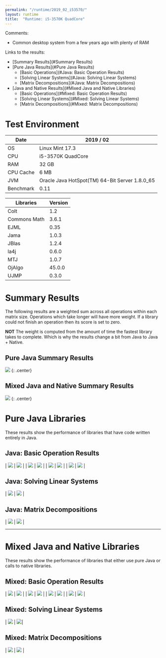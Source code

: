 ```yaml
---
permalink: "/runtime/2019_02_i53570/"
layout: runtime
title:  "Runtime: i5-3570K QuadCore"
---
```


Comments:

* Common desktop system from a few years ago with plenty of RAM

Links to the results:

* [Summary Results](#Summary Results)
* [Pure Java Results](#Pure Java Results)
  * [Basic Operations](#Java: Basic Operation Results)
  * [Solving Linear Systems](#Java: Solving Linear Systems)
  * [Matrix Decompositions](#Java: Matrix Decompositions)
* [Java and Native Results](#Mixed Java and Native Libraries)
  * [Basic Operations](#Mixed: Basic Operation Results)
  * [Solving Linear Systems](#Mixed: Solving Linear Systems)
  * [Matrix Decompositions](#Mixed: Matrix Decompositions)

# Test Environment

| Date      | 2019 / 02 |
|-----------|-----------|
| OS        | Linux Mint 17.3 |
| CPU       | i5-3570K QuadCore |
| RAM       | 32 GB |
| CPU Cache | 6 MB |
| JVM       | Oracle Java HotSpot(TM) 64-Bit Server 1.8.0_65 |
| Benchmark | 0.11 |

| Libraries     | Version    |
|---------------|------------|
| Colt          |  1.2       |
| Commons Math  | 3.6.1      |
| EJML          |  0.35      |
| Jama          | 1.0.3      |
| JBlas         | 1.2.4      |
| la4j          | 0.6.0      |
| MTJ           | 1.0.7      |
| OjAlgo        | 45.0.0     | 
| UJMP          | 0.3.0      |

# <a name="Summary Results"/>Summary Results 

The following results are a weighted sum across all operations within each matrix size.  Operations which take longer will have more weight.  If a library could not finish an operation then its score is set to zero.  

**NOT** The weight is computed from the amount of time the fastest library takes to complete.  Which is why the results change a bit from Java to Java + Native.

## <a name="Pure Java Summary Results"/>Pure Java Summary Results

![]({{site.baseurl}}/runtime/2019_02_i53570/summary.png)
{: .center}

## <a name="Mixed Java and Native Summary Results"/> Mixed Java and Native Summary Results 

![]({{site.baseurl}}/runtime/2019_02_i53570/native/summary.png)
{: .center}

# <a name="Pure Java Results"/> Pure Java Libraries 

These results show the performance of libraries that have code written entirely in Java.

## <a name="Java: Basic Operation Results"/> Java: Basic Operation Results


| ![]({{site.baseurl}}/runtime/2019_02_i53570/add.png) | ![]({{site.baseurl}}/runtime/2019_02_i53570/scale.png) |
| ![]({{site.baseurl}}/runtime/2019_02_i53570/mult.png) | ![]({{site.baseurl}}/runtime/2019_02_i53570/multTransB.png) |
| ![]({{site.baseurl}}/runtime/2019_02_i53570/det.png) | ![]({{site.baseurl}}/runtime/2019_02_i53570/transpose.png) |
| ![]({{site.baseurl}}/runtime/2019_02_i53570/invert.png) | ![]({{site.baseurl}}/runtime/2019_02_i53570/invertSymmPosDef.png) |

## <a name = "Java: Solving Linear Systems"/>Java: Solving Linear Systems

| ![]({{site.baseurl}}/runtime/2019_02_i53570/solveExact.png) | ![]({{site.baseurl}}/runtime/2019_02_i53570/solveOver.png) |

## <a name = "Java: Matrix Decompositions"/>Java: Matrix Decompositions

| ![]({{site.baseurl}}/runtime/2019_02_i53570/svd.png) | ![]({{site.baseurl}}/runtime/2019_02_i53570/eigSymm.png) |

----

# <a name = "Mixed Java and Native Libraries"/> Mixed Java and Native Libraries

These results show the performance of libraries that either use pure Java or calls to native libraries.

## <a name = "Mixed: Basic Operation Results"/> Mixed: Basic Operation Results

| ![]({{site.baseurl}}/runtime/2019_02_i53570/native/add.png) | ![]({{site.baseurl}}/runtime/2019_02_i53570/native/scale.png) |
| ![]({{site.baseurl}}/runtime/2019_02_i53570/native/mult.png) | ![]({{site.baseurl}}/runtime/2019_02_i53570/native/multTransB.png) |
| ![]({{site.baseurl}}/runtime/2019_02_i53570/native/det.png) | ![]({{site.baseurl}}/runtime/2019_02_i53570/native/transpose.png) |
| ![]({{site.baseurl}}/runtime/2019_02_i53570/native/invert.png) | ![]({{site.baseurl}}/runtime/2019_02_i53570/native/invertSymmPosDef.png) |


## <a name = "Mixed: Solving Linear Systems"/> Mixed: Solving Linear Systems

| ![]({{site.baseurl}}/runtime/2019_02_i53570/native/solveExact.png) | ![]({{site.baseurl}}/runtime/2019_02_i53570/native/solveOver.png)|

## <a name = "Mixed: Matrix Decompositions"/> Mixed: Matrix Decompositions

| ![]({{site.baseurl}}/runtime/2019_02_i53570/native/svd.png) | ![]({{site.baseurl}}/runtime/2019_02_i53570/native/eigSymm.png) |
